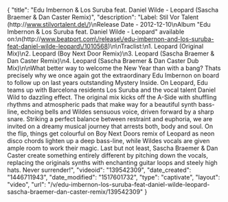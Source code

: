 {
    "title": "Edu Imbernon & Los Suruba feat. Daniel Wilde - Leopard (Sascha Braemer & Dan Caster Remix)",
    "description": "Label: Stil Vor Talent (http:\/\/www.stilvortalent.de\/)\nRelease Date - 2012-12-10\nAlbum \"Edu Imbernon & Los Suruba feat. Daniel Wilde - Leopard\" available on:\n(http:\/\/www.beatport.com\/release\/edu-imbernon-and-los-suruba-feat-daniel-wilde-leopard\/1010568)\n\nTraclist:\n1. Leopard (Original Mix)\n2. Leopard (Boy Next Door Remix)\n3. Leopard (Sascha Braemer & Dan Caster Remix)\n4. Leopard (Sascha Braemer & Dan Caster Dub Mix)\n\nWhat better way to welcome the New Year than with a bang? Thats precisely why we once again got the extraordinary Edu Imbernon on board to follow up on last years outstanding Mystery Inside. On Leopard, Edu teams up with Barcelona residents Los Suruba and the vocal talent Daniel Wild to dazzling effect. The original mix kicks off the A-Side with shuffling rhythms and atmospheric pads that make way for a beautiful synth bass-line, echoing bells and Wildes sensuous voice, driven forward by a sharp snare. Striking a perfect balance between restraint and euphoria, we are invited on a dreamy musical journey that arrests both, body and soul. On the flip, things get colourful on Boy Next Doors remix of Leopard as neon disco chords lighten up a deep bass-line, while Wildes vocals are given ample room to work their magic. Last but not least, Sascha Braemer & Dan Caster create something entirely different by pitching down the vocals, replacing the originals synths with enchanting guitar loops and steely high hats. Never surrender!",
    "videoid": "139542309",
    "date_created": "1446711943",
    "date_modified": "1517601732",
    "type": "captivate",
    "layout": "video",
    "url": "\/v\/edu-imbernon-los-suruba-feat-daniel-wilde-leopard-sascha-braemer-dan-caster-remix\/139542309"
}